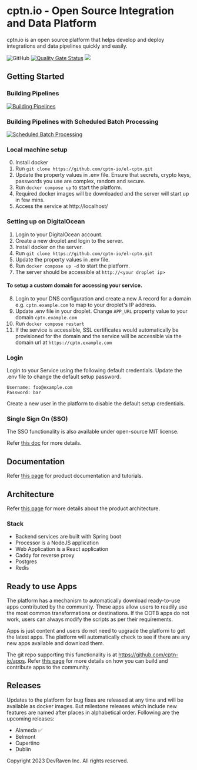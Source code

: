 # cptn.io - Open Source Integration and Data Platform

cptn.io is an open source platform that helps develop and deploy integrations and data pipelines quickly and easily.

![GitHub](https://img.shields.io/github/license/cptn-io/el-cptn)
[![Quality Gate Status](https://sonarcloud.io/api/project_badges/measure?project=cptn-io_el-cptn&metric=alert_status)](https://sonarcloud.io/summary/new_code?id=cptn-io_el-cptn)
[![](https://dcbadge.vercel.app/api/server/ZGFyzhDjZ2)](https://discord.gg/ZGFyzhDjZ2)

## Getting Started

### Building Pipelines

[![Building Pipelines](https://img.youtube.com/vi/b28Fu_oI2Tc/0.jpg)](https://www.youtube.com/watch?v=b28Fu_oI2Tc)

### Building Pipelines with Scheduled Batch Processing

[![Scheduled Batch Processing](https://img.youtube.com/vi/QYelqKmW0J0/0.jpg)](https://www.youtube.com/watch?v=QYelqKmW0J0)

### Local machine setup

0. Install docker
1. Run `git clone https://github.com/cptn-io/el-cptn.git`
2. Update the property values in .env file. Ensure that secrets, crypto keys, passwords you use are complex, random and
   secure.
3. Run `docker compose up` to start the platform.
4. Required docker images will be downloaded and the server will start up in few mins.
5. Access the service at http://localhost/

### Setting up on DigitalOcean

1. Login to your DigitalOcean account.
2. Create a new droplet and login to the server.
3. Install docker on the server.
4. Run `git clone https://github.com/cptn-io/el-cptn.git`
5. Update the property values in .env file.
6. Run `docker compose up -d` to start the platform.
7. The server should be accessible at `http://<your droplet ip>`

#### To setup a custom domain for accessing your service.

8. Login to your DNS configuration and create a new A record for a domain e.g. `cptn.example.com` to map to your
   droplet's IP address.
9. Update .env file in your droplet. Change `APP_URL` property value to your domain `cptn.example.com`
10. Run `docker compose restart`
12. If the service is accessible, SSL certificates would automatically be provisioned for the domain and the service
    will be accessible via the domain url at `https://cptn.example.com`

### Login

Login to your Service using the following default credentials. Update the .env file to change the default setup
password.

```
Username: foo@example.com
Password: bar
```

Create a new user in the platform to disable the default setup credentials.

### Single Sign On (SSO)

The SSO functionality is also available under open-source MIT license.

Refer [this doc](https://docs.cptn.io/docs/settings/sso) for more details.

## Documentation

Refer [this page](https://docs.cptn.io/) for product documentation and tutorials.

## Architecture

Refer [this page](https://docs.cptn.io/docs/architecture/overview) for more details about the product architecture.

### Stack

- Backend services are built with Spring boot
- Processor is a NodeJS application
- Web Application is a React application
- Caddy for reverse proxy
- Postgres
- Redis

## Ready to use Apps

The platform has a mechanism to automatically download ready-to-use apps contributed by the community. These apps allow
users to readily use the most common transformations or destinations. If the OOTB apps do not work, users can always
modify the scripts as per their requirements.

Apps is just content and users do not need to upgrade the platform to get the latest apps. The platform will
automatically check to see if there are any new apps available and download them.

The git repo supporting this functionality is at https://github.com/cptn-io/apps. Refer [this page](https://docs.cptn.io/docs/apps/contributing-apps) for more details on how you can build and contribute apps to the community.

## Releases

Updates to the platform for bug fixes are released at any time and will be available as docker images.
But milestone releases which include new features are named after places in alphabetical order.
Following are the upcoming releases:

- Alameda ✅
- Belmont
- Cupertino
- Dublin

Copyright 2023 DevRaven Inc. All rights reserved.

